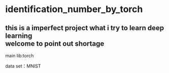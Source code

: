 identification_number_by_torch
=========
this is a imperfect project what i try to learn deep learning    
welcome to point out shortage  
-----
main lib:torch  

data set：MNIST  


